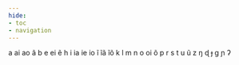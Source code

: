 ```yaml
---
hide:
- toc
- navigation
---
```

a
ai
ao
ã
b
e
ei
ẽ
h
i
ia
ie
io
ĩ
ĩã
ĩõ
k
l
m
n
o
oi
õ
p
r
s
t
u
ũ
z
ŋ
ɖ
ɟ
ɡ
ɲ
ʔ

